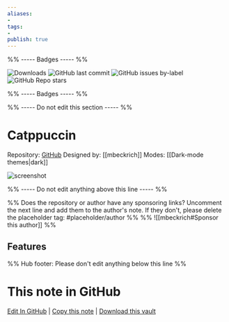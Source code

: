 ```yaml
---
aliases:
- 
tags: 
- 
publish: true
---
```


%% ----- Badges ----- %%

![Downloads](https://img.shields.io/badge/downloads-51072-573E7A?style=for-the-badge&logo=)
![GitHub last commit](https://img.shields.io/github/last-commit/mbeckrich/obsidian?color=573E7A&label=last%20update&logo=github&style=for-the-badge)
![GitHub issues by-label](https://img.shields.io/github/issues/mbeckrich/obsidian/help%20wanted?color=573E7A&logo=github&style=for-the-badge) 
![GitHub Repo stars](https://img.shields.io/github/stars/mbeckrich/obsidian?color=573E7A&logo=github&style=for-the-badge)

%% ----- Badges ----- %%

%% ----- Do not edit this section ----- %%

# Catppuccin

Repository: [GitHub](https://github.com/mbeckrich/obsidian)
Designed by: [[mbeckrich]]
Modes: [[Dark-mode themes|dark]]



![screenshot](https://github.com/mbeckrich/obsidian/raw/HEAD/assets/screenshot.png)

%% ----- Do not edit anything above this line ----- %% 

%% Does the repository or author have any sponsoring links? Uncomment the next line and add them to the author's note. If they don't, please delete the placeholder tag: #placeholder/author %%
%% ![[mbeckrich#Sponsor this author]] %%


## Features



%% Hub footer: Please don't edit anything below this line %%

# This note in GitHub

<span class="git-footer">[Edit In GitHub](https://github.dev/obsidian-community/obsidian-hub/blob/main/02%20-%20Community%20Expansions/02.05%20All%20Community%20Expansions/Themes/Catppuccin.md "git-hub-edit-note") | [Copy this note](https://raw.githubusercontent.com/obsidian-community/obsidian-hub/main/02%20-%20Community%20Expansions/02.05%20All%20Community%20Expansions/Themes/Catppuccin.md "git-hub-copy-note") | [Download this vault](https://github.com/obsidian-community/obsidian-hub/archive/refs/heads/main.zip "git-hub-download-vault") </span>
